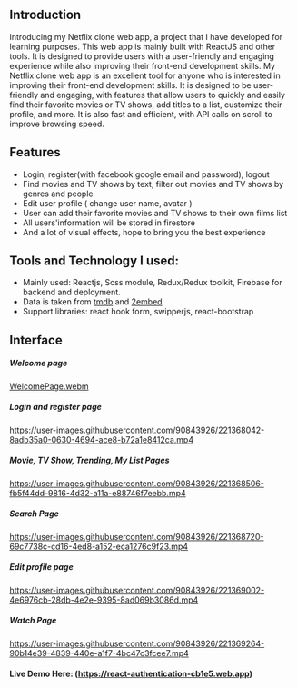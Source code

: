 ## Introduction

Introducing my Netflix clone web app, a project that I have developed for learning purposes. This web app is mainly built with ReactJS and other tools. It is designed to provide users with a user-friendly and engaging experience while also improving their front-end development skills.
My Netflix clone web app is an excellent tool for anyone who is interested in improving their front-end development skills. It is designed to be user-friendly and engaging, with features that allow users to quickly and easily find their favorite movies or TV shows, add titles to a list, customize their profile, and more. It is also fast and efficient, with API calls on scroll to improve browsing speed.

## Features

- Login, register(with facebook google email and password), logout
- Find movies and TV shows by text, filter out movies and TV shows by genres and people
- Edit user profile ( change user name, avatar )
- User can add their favorite movies and TV shows to their own films list
- All users'information will be stored in firestore
- And a lot of visual effects, hope to bring you the best experience

## Tools and Technology I used:

- Mainly used: Reactjs, Scss module, Redux/Redux toolkit, Firebase for backend and deployment.
- Data is taken from [tmdb](https://www.themoviedb.org/) and [2embed](https://2embed.org/)
- Support libraries: react hook form, swipperjs, react-bootstrap

## Interface
##### Welcome page
[WelcomePage.webm](https://user-images.githubusercontent.com/90843926/221367304-938f3c64-893b-4181-8cdf-a50ee665f810.webm)
##### Login and register page
https://user-images.githubusercontent.com/90843926/221368042-8adb35a0-0630-4694-ace8-b72a1e8412ca.mp4
##### Movie, TV Show, Trending, My List Pages
https://user-images.githubusercontent.com/90843926/221368506-fb5f44dd-9816-4d32-a11a-e88746f7eebb.mp4
##### Search Page
https://user-images.githubusercontent.com/90843926/221368720-69c7738c-cd16-4ed8-a152-eca1276c9f23.mp4
##### Edit profile page
https://user-images.githubusercontent.com/90843926/221369002-4e6976cb-28db-4e2e-9395-8ad069b3086d.mp4
##### Watch Page
https://user-images.githubusercontent.com/90843926/221369264-90b14e39-4839-440e-a1f7-4bc47c3fcee7.mp4
#### Live Demo Here: (https://react-authentication-cb1e5.web.app)
